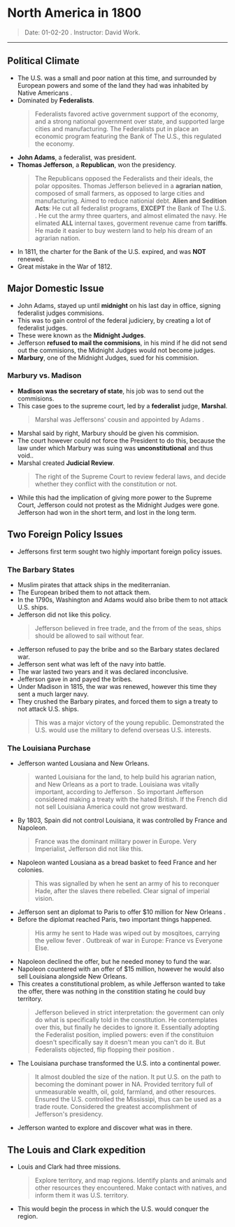 # North America in 1800
   > Date: 01-02-20 .
   > Instructor: David Work.
---   

## Political Climate
   * The U.S. was a small and poor nation at this time, and surrounded by European powers and some of the land they had was inhabited by Native Americans .
   * Dominated by **Federalists**.
      > Federalists favored active government support of the economy, and a strong national government over state, and supported large cities and manufacturing.
       The Federalists put in place an economic program featuring the Bank of The U.S., this regulated the economy.
   * **John Adams**, a federalist, was president.
   * **Thomas Jefferson**, a **Republican**, won the presidency.
      > The Republicans opposed the Federalists and their ideals, the polar opposites.
       Thomas Jefferson believed in a **agrarian nation**, composed of small farmers, as opposed to large cities and manufacturing.
       Aimed to reduce nationial debt.
       **Alien and Sedition Acts**: He cut all federalist programs, **EXCEPT** the Bank of The U.S. .
       He cut the army three quarters, and almost elimated the navy.
       He elimated **ALL** internal taxes, goverment revenue came from **tariffs**.
       He made it easier to buy western land to help his dream of an agrarian nation.
   * In 1811, the charter for the Bank of the U.S. expired, and was **NOT** renewed.
   * Great mistake in the War of 1812.
   
## Major Domestic Issue
   * John Adams, stayed up until **midnight** on his last day in office, signing federalist judges commisions.
   * This was to gain control of the federal judiciery, by creating a lot of federalist judges.
   * These were known as the **Midnight Judges**.
   * Jefferson **refused to mail the commisions**, in his mind if he did not send out the commisions, the Midnight Judges would not become judges.
   * **Marbury**, one of the Midnight Judges, sued for his commision.
   
### Marbury vs. Madison
   * **Madison was the secretary of state**, his job was to send out the commisions.
   * This case goes to the supreme court, led by a **federalist** judge, **Marshal**.
     > Marshal was Jeffersons' cousin and appointed by Adams .
   * Marshal said by right, Marbury should be given his commision.
   * The court however could not force the President to do this, because the law under which Marbury was suing was **unconstitutional** and thus void..
   * Marshal created **Judicial Review**.
      > The right of the Supreme Court to review federal laws, and decide whether they conflict with the constitution or not.
   * While this had the implication of giving more power to the Supreme Court, Jefferson could not protest as the Midnight Judges were gone. Jefferson had won in the short term, and lost in the long term.
   
## Two Foreign Policy Issues
   * Jeffersons first term sought two highly important foreign policy issues.
   
### The Barbary States
   * Muslim pirates that attack ships in the mediterranian.
   * The European bribed them to not attack them.
   * In the 1790s, Washington and Adams would also bribe them to not attack U.S. ships.
   * Jefferson did not like this policy.
      > Jefferson believed in free trade, and the frrom of the seas, ships should be allowed to sail without fear.
   * Jefferson refused to pay the bribe and so the Barbary states declared war.
   * Jefferson sent what was left of the navy into battle.
   * The war lasted two years and it was declared inconclusive.
   * Jefferson gave in and payed the bribes.
   * Under Madison in 1815, the war was renewed, however this time they sent a much larger navy.
   * They crushed the Barbary pirates, and forced them to sign a treaty to not attack U.S. ships.
      > This was a major victory of the young republic.
       Demonstrated the U.S. would use the military to defend overseas U.S. interests.
   
### The Louisiana Purchase
   * Jefferson wanted Lousiana and New Orleans.
      > wanted Louisiana for the land, to help build his agrarian nation, and New Orleans as a port to trade.
       Louisiana was vitally important, according to Jefferson .
       So important Jefferson considered making a treaty with the hated British.
       If the French did not sell Louisiana America could not grow westward.
   * By 1803, Spain did not control Louisiana, it was controlled by France and Napoleon.
      > France was the dominant military power in Europe.
       Very Imperialist, Jefferson did not like this.
   * Napoleon wanted Lousiana as a bread basket to feed France and her colonies.
      > This was signalled by when he sent an army of his to reconquer Hade, after the slaves there rebelled.
       Clear signal of imperial vision.
   * Jefferson sent an diplomat to Paris to offer $10 million for New Orleans .
   * Before the diplomat reached Paris, two important things happened.
      > His army he sent to Hade was wiped out by mosqitoes, carrying the yellow fever .
       Outbreak of war in Europe: France vs Everyone Else.
   * Napoleon declined the offer, but he needed money to fund the war.
   * Napoleon countered with an offer of $15 million, however he would also sell Louisiana alongside New Orleans.
   * This creates a constitutional problem, as while Jefferson wanted to take the offer, there was nothing in the constition stating he could buy territory.
      > Jefferson believed in strict interpretation: the goverment can only do what is specifically told in the constitution.
       He contemplates over this, but finally he decides to ignore it.
       Essentially adopting the Federalist position, implied powers: even if the constituion doesn't specifically say it doesn't mean you can't do it.
       But Federalists objected, flip flopping their position .
   * The Louisiana purchase transformed the U.S. into a continental power.
      > It almost doubled the size of the nation.
       It put U.S. on the path to becoming the dominant power in NA.
       Provided territory full of unmeasurable wealth, oil, gold, farmland, and other resources.
       Ensured the U.S. controlled the Mississipi, thus can be used as a trade route.
       Considered the greatest accomplishment of Jefferson's presidency.
   * Jefferson wanted to explore and discover what was in there.
   
## The Louis and Clark expedition
   * Louis and Clark had three missions.
      > Explore territory, and map regions.
       Identify plants and animals and other resources they encountered.
       Make contact with natives, and inform them it was U.S. territory.
   * This would begin the process in which the U.S. would conquer the region.
   
